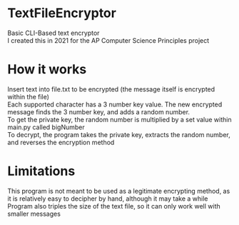 # TextFileEncryptor
Basic CLI-Based text encryptor<br>
I created this in 2021 for the AP Computer Science Principles project

# How it works
Insert text into file.txt to be encrypted (the message itself is encrypted within the file)<br>
Each supported character has a 3 number key value. The new encrypted message finds the 3 number key, and adds a random number.<br>
To get the private key, the random number is multiplied by a set value within main.py called bigNumber<br>
To decrypt, the program takes the private key, extracts the random number, and reverses the encryption method<br>

# Limitations
This program is not meant to be used as a legitimate encrypting method, as it is relatively easy to decipher by hand, although it may take a while<br>
Program also triples the size of the text file, so it can only work well with smaller messages<br>
